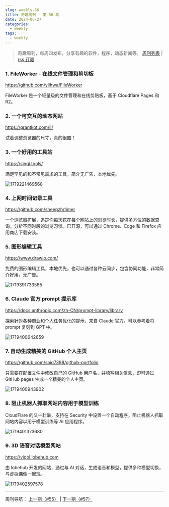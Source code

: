 ```yaml
---
slug: weekly-56
title: 奇趣周刊 - 第 56 期
date: 2024-06-27
categories:
  - weekly
tags:
  - weekly
---
```


> 奇趣周刊，每周四发布，分享有趣的软件，程序，动态新闻等。 [周刊列表](/categories/weekly/) | [rss 订阅](/categories/weekly/index.xml)

### 1. FileWorker - 在线文件管理和剪切板

https://github.com/yllhwa/FileWorker

FileWorker 是一个轻量级的文件管理和在线剪贴板，基于 Cloudflare Pages 和 R2。

### 2. 一个可交互的动态网站

https://grantkot.com/ll/

试着调整浏览器的尺寸，真的很酷！

### 3. 一个好用的工具站

https://sinqi.tools/

满足罕见的和不常见需求的工具，简介无广告，本地优先。

![1719221469568](https://imgurl.zishu.me/2024/06/1719221469568.webp)

### 4. 上网时间记录工具

https://github.com/sheepzh/timer

一个浏览器扩展，追踪你每天花在每个网站上的浏览时长，提供多方位的数据查询。分析不同时段的浏览习惯。已开源，可以通过 Chrome、Edge 和 Firefox 应用商店下载安装。

### 5. 图形编辑工具

https://www.drawio.com/

免费的图形编辑工具，本地优先，也可以通过各种云同步，包含协同功能，非常简介好用，无广告。

![1719391733585](https://imgurl.zishu.me/2024/06/1719391733585.webp)

### 6. Claude 官方 prompt 提示库

https://docs.anthropic.com/zh-CN/prompt-library/library

探索针对各种商业和个人任务优化的提示，来自 Claude 官方，可以参考着将 prompt 复刻到 GPT 中。

![1719400642659](https://imgurl.zishu.me/2024/06/1719400642659.webp)

### 7. 自动生成精美的 GitHub 个人主页

https://github.com/said7388/github-portfolio

只需要在配置文件中修改自己的 GitHub 用户名，并填写相关信息，即可通过 GitHub pages 生成一个精美的个人主页。

![1719400943902](https://imgurl.zishu.me/2024/06/1719400943902.webp)

### 8. 阻止机器人抓取网站内容用于模型训练

CloudFlare 的又一壮举，支持在 Security 中设置一个自动程序，阻止机器人抓取网站内容以用于模型训练等 AI 应用程序。

![1719401373680](https://imgurl.zishu.me/2024/06/1719401373680.webp)

### 9. 3D 语音对话模型网站

https://vidol.lobehub.com

由 lobehub 开发的网站，通过与 AI 对话，生成语音和模型，提供多种模型切换，与虚拟偶像一起玩。

![1719402597578](https://imgurl.zishu.me/2024/06/1719402597578.webp)


---

周刊导航：
[上一期（#55）](/blog/weekly-55.html) | [下一期（#57）](/blog/weekly-57.html)
